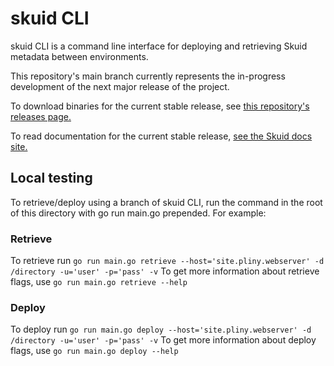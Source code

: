 # skuid CLI

skuid CLI is a command line interface for deploying and retrieving Skuid metadata between environments.

This repository's main branch currently represents the in-progress development of the next major release of the project.

To download binaries for the current stable release, see [this repository's releases page.](https://github.com/skuid/skuid-cli/releases)

To read documentation for the current stable release, [see the Skuid docs site.](https://docs.skuid.com/nlx/v2/en/skuid/cli/) 

## Local testing

To retrieve/deploy using a branch of skuid CLI, run the command in the root of this directory with go run main.go prepended. For example:
### Retrieve

To retrieve run ```go run main.go retrieve --host='site.pliny.webserver' -d /directory -u='user' -p='pass' -v```
To get more information about retrieve flags, use ```go run main.go retrieve --help```

### Deploy

To deploy run ```go run main.go deploy --host='site.pliny.webserver' -d /directory -u='user' -p='pass' -v```
To get more information about deploy flags, use ```go run main.go deploy --help```


